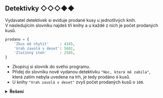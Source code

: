## Detektivky ◇◇◇◆◆

Vydavatel detektivek si eviduje prodané kusy u jednotlivých knih.  
V následujícím slovníku najdeš tři knihy a u každé z nich je počet prodaných kusů.

```python
prodano = {
    'Zkus mě chytit'     : 4165,
    'Vrah zavolá v deset': 5681,
    'Zločinný steh'      : 2565,
}
```

- Zkopíruj si slovník do svého programu.
- Přidej do slovníku nově vydanou detektivku `"Noc, která mě zabila"`, která zatím nebyla uvedena na trh, je tedy
  prodáno
  `0` kusů.
- U knihy `"Vrah zavolá v deset"` zvyš počet prodaných kusů o `100`.

<details>
<summary><b>Řešení</b></summary>


```python
prodano['Noc, která mě zabila'] = 0

prodano['Vrah zavolá v deset'] += 100
```

</details>
